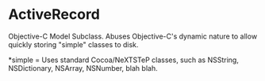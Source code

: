 ActiveRecord
============

Objective-C Model Subclass. Abuses Objective-C's dynamic nature to allow quickly storing "simple" classes to disk.

*simple = Uses standard Cocoa/NeXTSTeP classes, such as NSString, NSDictionary, NSArray, NSNumber, blah blah.
